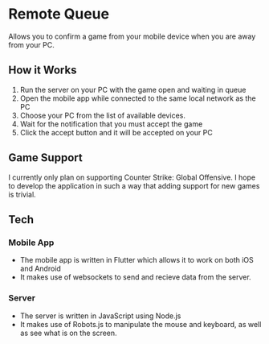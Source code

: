 # Remote Queue

Allows you to confirm a game from your mobile device when you are away from your
PC.

## How it Works
1. Run the server on your PC with the game open and waiting in queue
2. Open the mobile app while connected to the same local network as the PC
3. Choose your PC from the list of available devices.
4. Wait for the notification that you must accept the game
5. Click the accept button and it will be accepted on your PC


## Game Support
I currently only plan on supporting Counter Strike: Global Offensive. I hope to 
develop the application in such a way that adding support for new games is trivial.

## Tech
### Mobile App
- The mobile app is written in Flutter which allows it to work on both iOS and Android
- It makes use of websockets to send and recieve data from the server.

### Server
- The server is written in JavaScript using Node.js
- It makes use of Robots.js to manipulate the mouse and keyboard, as well as see what is on the screen.